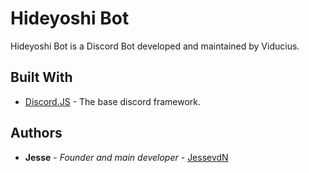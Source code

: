 # Hideyoshi Bot
Hideyoshi Bot is a Discord Bot developed and maintained by Viducius.

## Built With

* [Discord.JS](https://discord.js.org/) - The base discord framework.

## Authors

* **Jesse** - *Founder and main developer* - [JessevdN](https://github.com/JessevdN)
